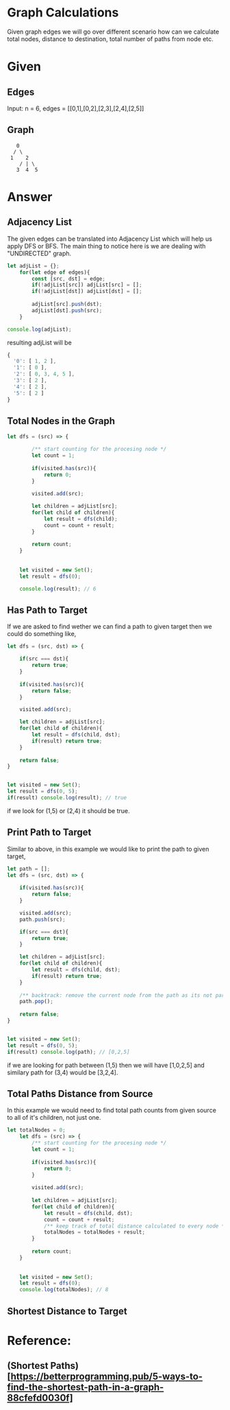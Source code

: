 # Graph Calculations 
Given graph edges we will go over different scenario how can we calculate total nodes, distance to destination, total number of paths from node etc.

# Given
## Edges
Input: n = 6, 
edges = [[0,1],[0,2],[2,3],[2,4],[2,5]]

## Graph
       0
      / \ 
     1    2
        / | \
       3  4  5

# Answer
## Adjacency List
The given edges can be translated into Adjacency List which will help us apply DFS or BFS. The main thing to notice here is we are dealing with "UNDIRECTED" graph.
```js
let adjList = {};
    for(let edge of edges){
        const [src, dst] = edge;
        if(!adjList[src]) adjList[src] = [];
        if(!adjList[dst]) adjList[dst] = [];
        
        adjList[src].push(dst);
        adjList[dst].push(src);
    }

console.log(adjList); 
```
resulting adjList will be 
```js
{
  '0': [ 1, 2 ],
  '1': [ 0 ],
  '2': [ 0, 3, 4, 5 ],
  '3': [ 2 ],
  '4': [ 2 ],
  '5': [ 2 ]
}
```

## Total Nodes in the Graph
```js
let dfs = (src) => {

        /** start counting for the procesing node */
        let count = 1;
        
        if(visited.has(src)){
            return 0;
        }
        
        visited.add(src);

        let children = adjList[src];
        for(let child of children){            
            let result = dfs(child);
            count = count + result;
        }
        
        return count;
    }
    
    
    let visited = new Set();
    let result = dfs(0);

    console.log(result); // 6
```

## Has Path to Target
If we are asked to find wether we can find a path to given target then we could do something like,
```js
let dfs = (src, dst) => {

    if(src === dst){
        return true;
    }
            
    if(visited.has(src)){
        return false;
    }

    visited.add(src);

    let children = adjList[src];
    for(let child of children){            
        let result = dfs(child, dst);
        if(result) return true;
    }
            
    return false;
}


let visited = new Set();
let result = dfs(0, 5);
if(result) console.log(result); // true
```
if we look for (1,5) or (2,4) it should be true.

## Print Path to Target
Similar to above, in this example we would like to print the path to given target,
```js
let path = [];
let dfs = (src, dst) => {
        
    if(visited.has(src)){
        return false;
    }

    visited.add(src);
    path.push(src);

    if(src === dst){
        return true;
    }

    let children = adjList[src];
    for(let child of children){            
        let result = dfs(child, dst);
        if(result) return true;
    }
            
    /** backtrack: remove the current node from the path as its not part of the path */       
    path.pop();
            
    return false;
}


let visited = new Set();
let result = dfs(0, 5);
if(result) console.log(path); // [0,2,5]
```
if we are looking for path between (1,5) then we will have [1,0,2,5] and similary path for (3,4) would be [3,2,4].

## Total Paths Distance from Source
In this example we would need to find total path counts from given source to all of it's children, not just one.
```js 
let totalNodes = 0;
    let dfs = (src) => {
        /** start counting for the procesing node */
        let count = 1;
        
        if(visited.has(src)){
            return 0;
        }
        
        visited.add(src);
        
        let children = adjList[src];
        for(let child of children){            
            let result = dfs(child, dst);
            count = count + result;
            /** keep track of total distance calculated to every node */
            totalNodes = totalNodes + result;
        }
        
        return count;
    }
    
    
    let visited = new Set();
    let result = dfs(0);
    console.log(totalNodes); // 8
```

## Shortest Distance to Target







# Reference:
## (Shortest Paths)[https://betterprogramming.pub/5-ways-to-find-the-shortest-path-in-a-graph-88cfefd0030f]

